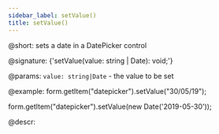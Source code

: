 ```yaml
---
sidebar_label: setValue()
title: setValue()
---          
```


@short: sets a date in a DatePicker control

@signature: {'setValue(value: string | Date): void;'}

@params:
`value: string|Date` - the value to be set  

@example:
form.getItem("datepicker").setValue("30/05/19");

form.getItem("datepicker").setValue(new Date('2019-05-30'));

@descr:
